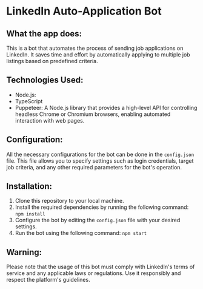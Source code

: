 # LinkedIn Auto-Application Bot

## What the app does:
This is a bot that automates the process of sending job applications on LinkedIn. It saves time and effort by automatically applying to multiple job listings based on predefined criteria.

## Technologies Used:
- Node.js: 
- TypeScript
- Puppeteer: A Node.js library that provides a high-level API for controlling headless Chrome or Chromium browsers, enabling automated interaction with web pages.

## Configuration:
All the necessary configurations for the bot can be done in the `config.json` file. This file allows you to specify settings such as login credentials, target job criteria, and any other required parameters for the bot's operation.

## Installation:
1. Clone this repository to your local machine.
2. Install the required dependencies by running the following command:
``npm install``
3. Configure the bot by editing the `config.json` file with your desired settings.
4. Run the bot using the following command:
``npm start``

## Warning:

Please note that the usage of this bot must comply with LinkedIn's terms of service and any applicable laws or regulations. Use it responsibly and respect the platform's guidelines.


